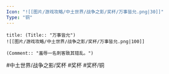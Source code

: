 ```yaml
---
Icon: "![[图片/游戏攻略/中土世界/战争之影/奖杯/万事皆允.png|30]]"
Type: "铜"
---
```

```ad-common-bronze-trophy
title: (Title:: "万事皆允")
![[图片/游戏攻略/中土世界/战争之影/奖杯/万事皆允.png|100]]

(Comment:: "羞辱一名刺客致其错乱。")
```

#中土世界/战争之影/奖杯 #奖杯 #奖杯/铜
